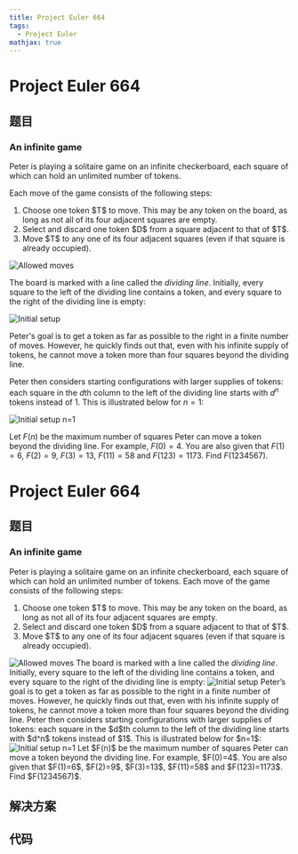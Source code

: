 ```yaml
---
title: Project Euler 664
tags:
  - Project Euler
mathjax: true
---
```

<escape><!-- more --></escape>
    
# Project Euler 664
## 题目
### An infinite game

Peter is playing a solitaire game on an infinite checkerboard, each square of which can hold an unlimited number of tokens.

Each move of the game consists of the following steps:
<ol><li>Choose one token $T$ to move. This may be any token on the board, as long as not all of its four adjacent squares are empty.</li>
<li>Select and discard one token $D$ from a square adjacent to that of $T$.</li>
<li>Move $T$ to any one of its four adjacent squares (even if that square is already occupied).</li>
</ol><div class="center">
<img src="project/images/p664_moves.gif" alt="Allowed moves" /></div>

The board is marked with a line called the <i>dividing line</i>. Initially, every square to the left of the dividing line contains a token, and every square to the right of the dividing line is empty:

<div class="center">
<img src="project/images/p664_starting_0.png" alt="Initial setup" /></div>

Peter's goal is to get a token as far as possible to the right in a finite number of moves. However, he quickly finds out that, even with his infinite supply of tokens, he cannot move a token more than four squares beyond the dividing line.

Peter then considers starting configurations with larger supplies of tokens: each square in the $d$th column to the left of the dividing line starts with $d^n$ tokens instead of 1. This is illustrated below for $n=1$:

<div class="center">
<img src="project/images/p664_starting_1.png" alt="Initial setup n=1" /></div>

Let $F(n)$ be the maximum number of squares Peter can move a token beyond the dividing line. For example, $F(0)=4$.
You are also given that $F(1)=6$, $F(2)=9$, $F(3)=13$, $F(11)=58$ and $F(123)=1173$.
Find $F(1234567)$.



# Project Euler 664
## 题目
### An infinite game

Peter is playing a solitaire game on an infinite checkerboard, each square of which can hold an unlimited number of tokens.
Each move of the game consists of the following steps:
<ol>
<li>Choose one token $T$ to move. This may be any token on the board, as long as not all of its four adjacent squares are empty.</li>
<li>Select and discard one token $D$ from a square adjacent to that of $T$.</li>
<li>Move $T$ to any one of its four adjacent squares (even if that square is already occupied).</li>
</ol>
<img src="https://projecteuler.net/project/images/p664_moves.gif" alt="Allowed moves">
The board is marked with a line called the <i>dividing line</i>. Initially, every square to the left of the dividing line contains a token, and every square to the right of the dividing line is empty:
<img src="https://projecteuler.net/project/images/p664_starting_0.png" alt="Initial setup">
Peter’s goal is to get a token as far as possible to the right in a finite number of moves. However, he quickly finds out that, even with his infinite supply of tokens, he cannot move a token more than four squares beyond the dividing line.
Peter then considers starting configurations with larger supplies of tokens: each square in the $d$th column to the left of the dividing line starts with $d^n$ tokens instead of $1$. This is illustrated below for $n=1$:
<img src="https://projecteuler.net/project/images/p664_starting_1.png" alt="Initial setup n=1">
Let $F(n)$ be the maximum number of squares Peter can move a token beyond the dividing line. For example, $F(0)=4$. You are also given that $F(1)=6$, $F(2)=9$, $F(3)=13$, $F(11)=58$ and $F(123)=1173$.
Find $F(1234567)$.


## 解决方案


## 代码


